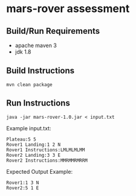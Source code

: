 # mars-rover assessment

## Build/Run Requirements
* apache maven 3
* jdk 1.8

## Build Instructions

  ```
  mvn clean package
  ```

## Run Instructions

  ```
  java -jar mars-rover-1.0.jar < input.txt
  ```

Example input.txt:
```
Plateau:5 5
Rover1 Landing:1 2 N
Rover1 Instructions:LMLMLMLMM
Rover2 Landing:3 3 E
Rover2 Instructions:MMRMMRMRRM
```

Expected Output Example:
```
Rover1:1 3 N
Rover2:5 1 E
```


